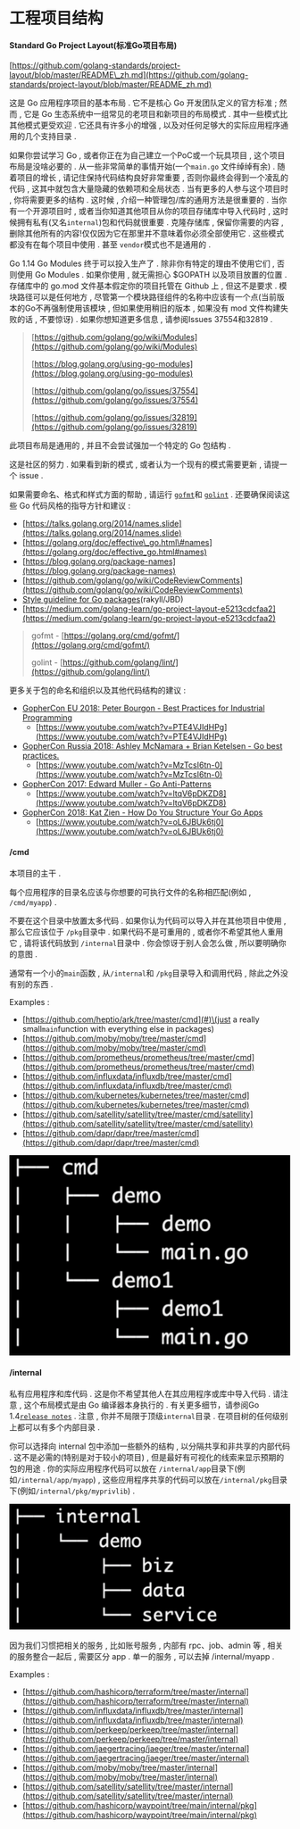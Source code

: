 # 工程项目结构

#### Standard Go Project Layout\(标准Go项目布局\)

[https://github.com/golang-standards/project-layout/blob/master/README\_zh.md](https://github.com/golang-standards/project-layout/blob/master/README_zh.md)

这是 Go 应用程序项目的基本布局 . 它不是核心 Go 开发团队定义的官方标准 ; 然而 , 它是 Go 生态系统中一组常见的老项目和新项目的布局模式 . 其中一些模式比其他模式更受欢迎 . 它还具有许多小的增强 , 以及对任何足够大的实际应用程序通用的几个支持目录 .

如果你尝试学习 Go , 或者你正在为自己建立一个PoC或一个玩具项目 , 这个项目布局是没啥必要的 . 从一些非常简单的事情开始\(一个`main.go` 文件绰绰有余\) . 随着项目的增长 , 请记住保持代码结构良好非常重要 , 否则你最终会得到一个凌乱的代码 , 这其中就包含大量隐藏的依赖项和全局状态 . 当有更多的人参与这个项目时 , 你将需要更多的结构 . 这时候 , 介绍一种管理包/库的通用方法是很重要的 . 当你有一个开源项目时 , 或者当你知道其他项目从你的项目存储库中导入代码时 , 这时候拥有私有\(又名`internal`\)包和代码就很重要 . 克隆存储库 , 保留你需要的内容 , 删除其他所有的内容!仅仅因为它在那里并不意味着你必须全部使用它 . 这些模式都没有在每个项目中使用 . 甚至 `vendor`模式也不是通用的 .

Go 1.14 Go Modules 终于可以投入生产了 . 除非你有特定的理由不使用它们 , 否则使用 Go Modules . 如果你使用 , 就无需担心 $GOPATH 以及项目放置的位置 . 存储库中的 go.mod 文件基本假定你的项目托管在 Github 上 , 但这不是要求 . 模块路径可以是任何地方 , 尽管第一个模块路径组件的名称中应该有一个点\(当前版本的Go不再强制使用该模块 , 但如果使用稍旧的版本 , 如果没有 mod 文件构建失败的话 , 不要惊讶\) . 如果你想知道更多信息 , 请参阅Issues 37554和32819 .

> [https://github.com/golang/go/wiki/Modules](https://github.com/golang/go/wiki/Modules)
>
> [https://blog.golang.org/using-go-modules](https://blog.golang.org/using-go-modules)
>
> [https://github.com/golang/go/issues/37554](https://github.com/golang/go/issues/37554)
>
> [https://github.com/golang/go/issues/32819](https://github.com/golang/go/issues/32819)

此项目布局是通用的 , 并且不会尝试强加一个特定的 Go 包结构 .

这是社区的努力 . 如果看到新的模式 , 或者认为一个现有的模式需要更新 , 请提一个 issue .

如果需要命名、格式和样式方面的帮助 , 请运行 [`gofmt`](https://golang.org/cmd/gofmt/)和 [`golint`](https://github.com/golang/lint) . 还要确保阅读这些 Go 代码风格的指导方针和建议 :

* [https://talks.golang.org/2014/names.slide](https://talks.golang.org/2014/names.slide)
* [https://golang.org/doc/effective\_go.html\#names](https://golang.org/doc/effective_go.html#names)
* [https://blog.golang.org/package-names](https://blog.golang.org/package-names)
* [https://github.com/golang/go/wiki/CodeReviewComments](https://github.com/golang/go/wiki/CodeReviewComments)
* [Style guideline for Go packages](https://rakyll.org/style-packages)\(rakyll/JBD\)
* [https://medium.com/golang-learn/go-project-layout-e5213cdcfaa2](https://medium.com/golang-learn/go-project-layout-e5213cdcfaa2)

> gofmt - [https://golang.org/cmd/gofmt/](https://golang.org/cmd/gofmt/)
>
> golint - [https://github.com/golang/lint/](https://github.com/golang/lint/)

更多关于包的命名和组织以及其他代码结构的建议 :

* [GopherCon EU 2018: Peter Bourgon - Best Practices for Industrial Programming](https://www.youtube.com/watch?v=PTE4VJIdHPg)
  * [https://www.youtube.com/watch?v=PTE4VJIdHPg](https://www.youtube.com/watch?v=PTE4VJIdHPg)
* [GopherCon Russia 2018: Ashley McNamara + Brian Ketelsen - Go best practices.](https://www.youtube.com/watch?v=MzTcsI6tn-0)
  * [https://www.youtube.com/watch?v=MzTcsI6tn-0](https://www.youtube.com/watch?v=MzTcsI6tn-0)
* [GopherCon 2017: Edward Muller - Go Anti-Patterns](https://www.youtube.com/watch?v=ltqV6pDKZD8)
  * [https://www.youtube.com/watch?v=ltqV6pDKZD8](https://www.youtube.com/watch?v=ltqV6pDKZD8)
* [GopherCon 2018: Kat Zien - How Do You Structure Your Go Apps](https://www.youtube.com/watch?v=oL6JBUk6tj0)
  * [https://www.youtube.com/watch?v=oL6JBUk6tj0](https://www.youtube.com/watch?v=oL6JBUk6tj0)

#### /cmd

本项目的主干 .

每个应用程序的目录名应该与你想要的可执行文件的名称相匹配\(例如 , `/cmd/myapp`\) .

不要在这个目录中放置太多代码 . 如果你认为代码可以导入并在其他项目中使用 , 那么它应该位于 `/pkg`目录中 . 如果代码不是可重用的 , 或者你不希望其他人重用它 , 请将该代码放到 `/internal`目录中 . 你会惊讶于别人会怎么做 , 所以要明确你的意图 .

通常有一个小的`main`函数 , 从`/internal`和 `/pkg`目录导入和调用代码 , 除此之外没有别的东西 .

Examples :

* [https://github.com/heptio/ark/tree/master/cmd](#)\(just a really small`main`function with everything else in packages\)
* [https://github.com/moby/moby/tree/master/cmd](https://github.com/moby/moby/tree/master/cmd)
* [https://github.com/prometheus/prometheus/tree/master/cmd](https://github.com/prometheus/prometheus/tree/master/cmd)
* [https://github.com/influxdata/influxdb/tree/master/cmd](https://github.com/influxdata/influxdb/tree/master/cmd)
* [https://github.com/kubernetes/kubernetes/tree/master/cmd](https://github.com/kubernetes/kubernetes/tree/master/cmd)
* [https://github.com/satellity/satellity/tree/master/cmd/satellity](https://github.com/satellity/satellity/tree/master/cmd/satellity)
* [https://github.com/dapr/dapr/tree/master/cmd](https://github.com/dapr/dapr/tree/master/cmd)

![](/assets/cmd.png)

#### /internal

私有应用程序和库代码 . 这是你不希望其他人在其应用程序或库中导入代码 . 请注意 , 这个布局模式是由 Go 编译器本身执行的 . 有关更多细节，请参阅Go 1.4[`release notes`](https://golang.org/doc/go1.4#internalpackages)  . 注意 , 你并不局限于顶级`internal`目录 . 在项目树的任何级别上都可以有多个内部目录 .

你可以选择向 internal 包中添加一些额外的结构 , 以分隔共享和非共享的内部代码 . 这不是必需的\(特别是对于较小的项目\) , 但是最好有可视化的线索来显示预期的包的用途 . 你的实际应用程序代码可以放在 `/internal/app`目录下\(例如`/internal/app/myapp`\) , 这些应用程序共享的代码可以放在`/internal/pkg`目录下\(例如`/internal/pkg/myprivlib`\) .

![](/assets/internal.png)

因为我们习惯把相关的服务 , 比如账号服务 , 内部有 rpc、job、admin 等 , 相关的服务整合一起后 , 需要区分 app . 单一的服务 , 可以去掉 /internal/myapp . 

Examples : 

* [https://github.com/hashicorp/terraform/tree/master/internal](https://github.com/hashicorp/terraform/tree/master/internal)
* [https://github.com/influxdata/influxdb/tree/master/internal](https://github.com/influxdata/influxdb/tree/master/internal)
* [https://github.com/perkeep/perkeep/tree/master/internal](https://github.com/perkeep/perkeep/tree/master/internal)
* [https://github.com/jaegertracing/jaeger/tree/master/internal](https://github.com/jaegertracing/jaeger/tree/master/internal)
* [https://github.com/moby/moby/tree/master/internal](https://github.com/moby/moby/tree/master/internal)
* [https://github.com/satellity/satellity/tree/master/internal](https://github.com/satellity/satellity/tree/master/internal)
* [https://github.com/hashicorp/waypoint/tree/main/internal/pkg](https://github.com/hashicorp/waypoint/tree/main/internal/pkg)



